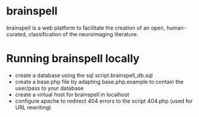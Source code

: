# brainspell
brainspell is a web platform to facilitate the creation of an open, human-curated, classification of the neuroimaging literature.

# Running brainspell locally
* create a database using the sql script brainspell_db.sql
* create a base.php file by adapting base.php.example to contain the user/pass to your database
* create a virtual host for brainspell in localhost
* configure apache to redirect 404 errors to the script 404.php (used for URL rewriting)

